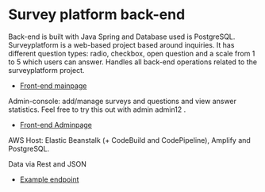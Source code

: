 # Survey platform back-end
Back-end is built with Java Spring and Database used is PostgreSQL. Surveyplatform is a web-based project based around inquiries. It has different question types: radio, checkbox, open question and a scale from 1 to 5 which users can answer. Handles all back-end operations related to the surveyplatform project.
 * [Front-end mainpage](https://awsproject.link/)

Admin-console: add/manage surveys and questions and view answer statistics. Feel free to try this out with admin admin12 .

* [Front-end Adminpage](https://admin.awsproject.link)

AWS Host: Elastic Beanstalk (+ CodeBuild and CodePipeline), Amplify and PostgreSQL.

Data via Rest and JSON

* [Example endpoint](https://json.awsproject.link/surveys)
